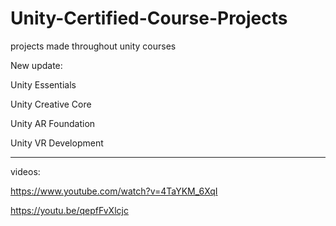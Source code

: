 # Unity-Certified-Course-Projects
projects made throughout unity courses

New update:

Unity Essentials


Unity Creative Core


Unity AR Foundation


Unity VR Development


---------------------------------------------------------------------------------------------------------------------------------------
videos:

https://www.youtube.com/watch?v=4TaYKM_6XqI

https://youtu.be/qepfFvXlcjc

